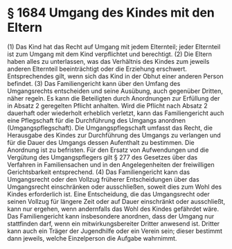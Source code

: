 # § 1684 Umgang des Kindes mit den Eltern
(1) Das Kind hat das Recht auf Umgang mit jedem Elternteil; jeder Elternteil ist zum Umgang mit dem Kind verpflichtet und berechtigt.
(2) Die Eltern haben alles zu unterlassen, was das Verhältnis des Kindes zum jeweils anderen Elternteil beeinträchtigt oder die Erziehung erschwert. Entsprechendes gilt, wenn sich das Kind in der Obhut einer anderen Person befindet.
(3) Das Familiengericht kann über den Umfang des Umgangsrechts entscheiden und seine Ausübung, auch gegenüber Dritten, näher regeln. Es kann die Beteiligten durch Anordnungen zur Erfüllung der in Absatz 2 geregelten Pflicht anhalten. Wird die Pflicht nach Absatz 2 dauerhaft oder wiederholt erheblich verletzt, kann das Familiengericht auch eine Pflegschaft für die Durchführung des Umgangs anordnen (Umgangspflegschaft). Die Umgangspflegschaft umfasst das Recht, die Herausgabe des Kindes zur Durchführung des Umgangs zu verlangen und für die Dauer des Umgangs dessen Aufenthalt zu bestimmen. Die Anordnung ist zu befristen. Für den Ersatz von Aufwendungen und die Vergütung des Umgangspflegers gilt § 277 des Gesetzes über das Verfahren in Familiensachen und in den Angelegenheiten der freiwilligen Gerichtsbarkeit entsprechend.
(4) Das Familiengericht kann das Umgangsrecht oder den Vollzug früherer Entscheidungen über das Umgangsrecht einschränken oder ausschließen, soweit dies zum Wohl des Kindes erforderlich ist. Eine Entscheidung, die das Umgangsrecht oder seinen Vollzug für längere Zeit oder auf Dauer einschränkt oder ausschließt, kann nur ergehen, wenn andernfalls das Wohl des Kindes gefährdet wäre. Das Familiengericht kann insbesondere anordnen, dass der Umgang nur stattfinden darf, wenn ein mitwirkungsbereiter Dritter anwesend ist. Dritter kann auch ein Träger der Jugendhilfe oder ein Verein sein; dieser bestimmt dann jeweils, welche Einzelperson die Aufgabe wahrnimmt.